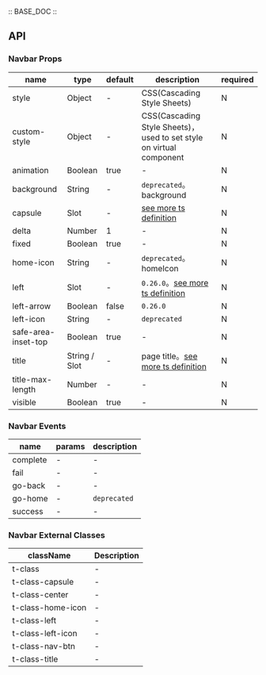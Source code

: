 :: BASE_DOC ::

## API


### Navbar Props

name | type | default | description | required
-- | -- | -- | -- | --
style | Object | - | CSS(Cascading Style Sheets) | N
custom-style | Object | - | CSS(Cascading Style Sheets)，used to set style on virtual component | N
animation | Boolean | true | \- | N
background | String | - | `deprecated`。background | N
capsule | Slot | - | [see more ts definition](https://github.com/Tencent/tdesign-miniprogram/blob/develop/packages/components/common/common.ts) | N
delta | Number | 1 | \- | N
fixed | Boolean | true | \- | N
home-icon | String | - | `deprecated`。homeIcon | N
left | Slot | - | `0.26.0`。[see more ts definition](https://github.com/Tencent/tdesign-miniprogram/blob/develop/packages/components/common/common.ts) | N
left-arrow | Boolean | false | `0.26.0` | N
left-icon | String | - | `deprecated` | N
safe-area-inset-top | Boolean | true | \- | N
title | String / Slot | - | page title。[see more ts definition](https://github.com/Tencent/tdesign-miniprogram/blob/develop/packages/components/common/common.ts) | N
title-max-length | Number | - | \- | N
visible | Boolean | true | \- | N

### Navbar Events

name | params | description
-- | -- | --
complete | \- | \-
fail | \- | \-
go-back | \- | \-
go-home | \- | `deprecated`
success | \- | \-

### Navbar External Classes

className | Description
-- | --
t-class | \-
t-class-capsule | \-
t-class-center | \-
t-class-home-icon | \-
t-class-left | \-
t-class-left-icon | \-
t-class-nav-btn | \-
t-class-title | \-

